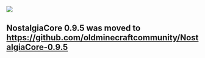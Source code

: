 ![](http://owouwu.ru/favicon.png)
## NostalgiaCore 0.9.5 was moved to https://github.com/oldminecraftcommunity/NostalgiaCore-0.9.5
